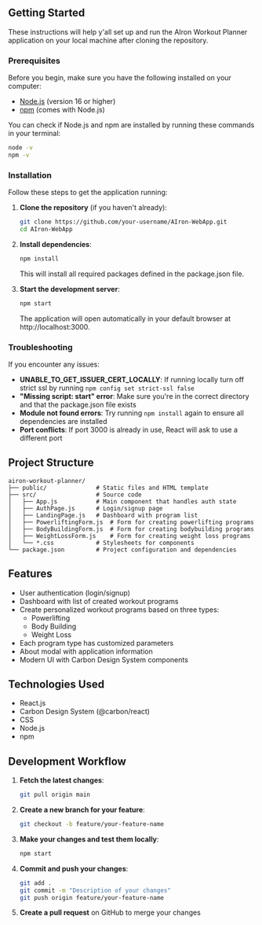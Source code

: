 ## Getting Started

These instructions will help y'all set up and run the AIron Workout Planner application on your local machine after cloning the repository.

### Prerequisites

Before you begin, make sure you have the following installed on your computer:

- [Node.js](https://nodejs.org/) (version 16 or higher)
- [npm](https://www.npmjs.com/) (comes with Node.js)

You can check if Node.js and npm are installed by running these commands in your terminal:

```bash
node -v
npm -v
```

### Installation

Follow these steps to get the application running:

1. **Clone the repository** (if you haven't already):
   ```bash
   git clone https://github.com/your-username/AIron-WebApp.git
   cd AIron-WebApp
   ```

2. **Install dependencies**:
   ```bash
   npm install
   ```
   This will install all required packages defined in the package.json file.

3. **Start the development server**:
   ```bash
   npm start
   ```
   The application will open automatically in your default browser at http://localhost:3000.

### Troubleshooting

If you encounter any issues:

- **UNABLE_TO_GET_ISSUER_CERT_LOCALLY**: If running locally turn off strict ssl by running `npm config set strict-ssl false`
- **"Missing script: start" error**: Make sure you're in the correct directory and that the package.json file exists
- **Module not found errors**: Try running `npm install` again to ensure all dependencies are installed
- **Port conflicts**: If port 3000 is already in use, React will ask to use a different port

## Project Structure

```
airon-workout-planner/
├── public/              # Static files and HTML template
├── src/                 # Source code
│   ├── App.js           # Main component that handles auth state
│   ├── AuthPage.js      # Login/signup page
│   ├── LandingPage.js   # Dashboard with program list
│   ├── PowerliftingForm.js  # Form for creating powerlifting programs
│   ├── BodyBuildingForm.js  # Form for creating bodybuilding programs
│   ├── WeightLossForm.js    # Form for creating weight loss programs
│   └── *.css            # Stylesheets for components
└── package.json         # Project configuration and dependencies
```

## Features

- User authentication (login/signup)
- Dashboard with list of created workout programs
- Create personalized workout programs based on three types:
  - Powerlifting
  - Body Building
  - Weight Loss
- Each program type has customized parameters
- About modal with application information
- Modern UI with Carbon Design System components

## Technologies Used

- React.js
- Carbon Design System (@carbon/react)
- CSS
- Node.js
- npm

## Development Workflow

1. **Fetch the latest changes**:
   ```bash
   git pull origin main
   ```

2. **Create a new branch for your feature**:
   ```bash
   git checkout -b feature/your-feature-name
   ```

3. **Make your changes and test them locally**:
   ```bash
   npm start
   ```

4. **Commit and push your changes**:
   ```bash
   git add .
   git commit -m "Description of your changes"
   git push origin feature/your-feature-name
   ```

5. **Create a pull request** on GitHub to merge your changes
